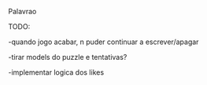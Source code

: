 Palavrao

TODO:

-quando jogo acabar, n puder continuar a escrever/apagar

-tirar models do puzzle e tentativas?

-implementar logica dos likes